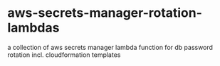 # aws-secrets-manager-rotation-lambdas
a collection of aws secrets manager lambda function for db password rotation incl. cloudformation templates
